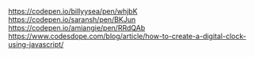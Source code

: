 https://codepen.io/billyysea/pen/whjbK
https://codepen.io/saransh/pen/BKJun
https://codepen.io/amiangie/pen/RRdQAb
https://www.codesdope.com/blog/article/how-to-create-a-digital-clock-using-javascript/